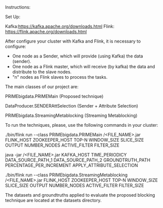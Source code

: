Instructions:

Set Up:

Kafka:https://kafka.apache.org/downloads.html
Flink: https://flink.apache.org/downloads.html

After configure your cluster with Kafka and Flink, it is necessary to configure:
- One node as a Sender, which will provide (using Kafka) the data (sender).
- One node as a Flink master, which will receive (by kafka) the data and distribute to the slave nodes.
- "n" nodes as Flink slaves to process the tasks.

The main classes of our project are:

PRIMEbigdata.PRIMEMain (Proposed technique)

DataProducer.SENDERAttSelection (Sender + Attribute Selection)

PRIMEbigdata.StreamingMetablocking (Streaming Metablocking)


To run the techniques, please, use the following commands in your cluster:

./bin/flink run --class PRIMEbigdata.PRIMEMain /<FILE_NAME>.jar FLINK_HOST ZOOKEEPER_HOST TOP-N WINDOW_SIZE SLICE_SIZE OUTPUT NUMBER_NODES ACTIVE_FILTER FILTER_SIZE

java -jar /<FILE_NAME>.jar KAFKA_HOST TIME_PERIODICY DATA_SOURCE_PATH_1 DATA_SOURCE_PATH_2 GROUNDTRUTH_PATH PERCENTAGE_PER_INCREMENT APPLY_ATTRIBUTE_SELECTION

./bin/flink run --class PRIMEbigdata.StreamingMetablocking /<FILE_NAME>.jar FLINK_HOST ZOOKEEPER_HOST TOP-N WINDOW_SIZE SLICE_SIZE OUTPUT NUMBER_NODES ACTIVE_FILTER FILTER_SIZE


The datasets and groundtruths applied to evaluate the proposed blocking technique are located at the datasets directory.
